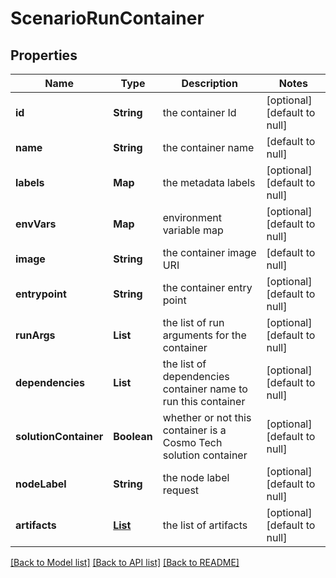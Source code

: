 # ScenarioRunContainer
## Properties

Name | Type | Description | Notes
------------ | ------------- | ------------- | -------------
**id** | **String** | the container Id | [optional] [default to null]
**name** | **String** | the container name | [default to null]
**labels** | **Map** | the metadata labels | [optional] [default to null]
**envVars** | **Map** | environment variable map | [optional] [default to null]
**image** | **String** | the container image URI | [default to null]
**entrypoint** | **String** | the container entry point | [optional] [default to null]
**runArgs** | **List** | the list of run arguments for the container | [optional] [default to null]
**dependencies** | **List** | the list of dependencies container name to run this container | [optional] [default to null]
**solutionContainer** | **Boolean** | whether or not this container is a Cosmo Tech solution container | [optional] [default to null]
**nodeLabel** | **String** | the node label request | [optional] [default to null]
**artifacts** | [**List**](ScenarioRunContainerArtifact.md) | the list of artifacts | [optional] [default to null]

[[Back to Model list]](../README.md#documentation-for-models) [[Back to API list]](../README.md#documentation-for-api-endpoints) [[Back to README]](../README.md)

